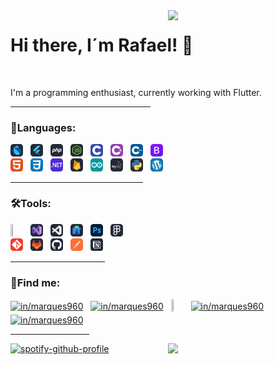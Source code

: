 <img src="https://cdni.iconscout.com/illustration/premium/thumb/coding-study-4024615-3328754.png" align="right" width="50%">


<h1> Hi there, I´m Rafael! 👋 </h1>

<br>

I'm a programming enthusiast, currently working with Flutter.</b>

<hr width="44.5%">

<h3>🔧Languages: </h3>
<p>
<img src="https://github.com/tandpfun/skill-icons/blob/main/icons/Dart-Dark.svg"  width=4% height=4%>&nbsp;&nbsp;
<img src="https://github.com/tandpfun/skill-icons/blob/main/icons/Flutter-Dark.svg"  width=4% height=4%>&nbsp;&nbsp;
<img src="https://github.com/tandpfun/skill-icons/blob/main/icons/PHP-Dark.svg"  width=4% height=4%>&nbsp;&nbsp;
<img src="https://github.com/tandpfun/skill-icons/blob/main/icons/NodeJS-Dark.svg"  width=4% height=4%>&nbsp;&nbsp;
<img src="https://github.com/tandpfun/skill-icons/blob/main/icons/C.svg"  width=4% height=4%>&nbsp;&nbsp;
<img src="https://github.com/tandpfun/skill-icons/blob/main/icons/CS.svg"  width=4% height=4%>&nbsp;&nbsp;
<img src="https://github.com/tandpfun/skill-icons/blob/main/icons/CPP.svg"  width=4% height=4%>&nbsp;&nbsp;
<img src="https://github.com/tandpfun/skill-icons/blob/main/icons/Bootstrap.svg"  width=4% height=4%>&nbsp;&nbsp;<br>
<img src="https://github.com/tandpfun/skill-icons/blob/main/icons/HTML.svg"  width=4% height=4%>&nbsp;&nbsp;
<img src="https://github.com/tandpfun/skill-icons/blob/main/icons/CSS.svg"  width=4% height=4%>&nbsp;&nbsp;
<img src="https://github.com/tandpfun/skill-icons/blob/main/icons/DotNet.svg"  width=4% height=4%>&nbsp;&nbsp;
<img src="https://github.com/tandpfun/skill-icons/blob/main/icons/Firebase-Dark.svg"  width=4% height=4%>&nbsp;&nbsp;
<img src="https://github.com/tandpfun/skill-icons/blob/main/icons/Arduino.svg"  width=4% height=4%>&nbsp;&nbsp;
<img src="https://github.com/tandpfun/skill-icons/blob/main/icons/MySQL-Dark.svg"  width=4% height=4%>&nbsp;&nbsp;
<img src="https://github.com/tandpfun/skill-icons/blob/main/icons/Python-Dark.svg"  width=4% height=4%>&nbsp;&nbsp;
<img src="https://github.com/tandpfun/skill-icons/blob/main/icons/Wordpress.svg"  width=4% height=4%>&nbsp;&nbsp;
          
<hr width="42%">
 
</p>
<h3>🛠️Tools: </h3>
<p>
 <img src="https://github.com/tandpfun/skill-icons/blob/main/icons/Windows-Dark.svg" width=4% height=4%>&nbsp;&nbsp;
<img src="https://github.com/tandpfun/skill-icons/blob/main/icons/VisualStudio-Dark.svg" width=4% height=4%>&nbsp;&nbsp;
<img src="https://github.com/tandpfun/skill-icons/blob/main/icons/VSCode-Dark.svg" width=4% height=4%>&nbsp;&nbsp;
<img src="https://github.com/tandpfun/skill-icons/blob/main/icons/AndroidStudio-Dark.svg" width=4% height=4%>&nbsp;&nbsp;
<img src="https://github.com/tandpfun/skill-icons/blob/main/icons/Photoshop.svg" width=4% height=4%>&nbsp;&nbsp;
<img src="https://github.com/tandpfun/skill-icons/blob/main/icons/Figma-Dark.svg" width=4% height=4%>&nbsp;&nbsp;<br>
<img src="https://github.com/tandpfun/skill-icons/blob/main/icons/Git.svg" width=4% height=4%>&nbsp;&nbsp;
<img src="https://github.com/tandpfun/skill-icons/blob/main/icons/GitLab-Dark.svg" width=4% height=4%>&nbsp;&nbsp;
<img src="https://github.com/tandpfun/skill-icons/blob/main/icons/Github-Dark.svg" width=4% height=4%>&nbsp;&nbsp;
<img src="https://github.com/tandpfun/skill-icons/blob/main/icons/Postman.svg" width=4% height=4%>&nbsp;&nbsp;
<img src="https://github.com/tandpfun/skill-icons/blob/main/icons/Notion-Dark.svg" width=4% height=4%>&nbsp;&nbsp;
</p>

<hr width="30%">

<h3>🔎Find me: </h3>
<p>
<a href="https://stackoverflow.com/users/21959447/marques960" target="blank"><img align="center" src="https://www.svgrepo.com/show/354386/stackoverflow-icon.svg" alt="in/marques960" height=4% width=4% /></a>&nbsp;&nbsp;
<a href="https://www.linkedin.com/in/rafael-marques-69b559177/" target="blank"><img align="center" src="https://www.svgrepo.com/show/475661/linkedin-color.svg" alt="in/marques960" height=4% width=4% /></a>&nbsp;&nbsp;
<a href="https://www.instagram.com/rafael_marques960/" target="blank"><img align="center" src="https://www.svgrepo.com/show/452229/instagram-1.svg" height=4% width=4% /></a>&nbsp;&nbsp;
<a href="https://twitter.com/marquess960" target="blank"><img align="center" src="https://www.svgrepo.com/show/303115/twitter-3-logo.svg" alt="in/marques960" height=4% width=4% /></a>&nbsp;&nbsp;        
<a href="https://open.spotify.com/user/rl43uqvglbpyvd4kpj8iuk3e2" target="blank"><img align="center" src="https://www.svgrepo.com/show/475684/spotify-color.svg" alt="in/marques960" height=4% width=4% /></a>&nbsp;&nbsp;

</p>
          
<hr width="25%">

<img src="https://github-readme-stats.vercel.app/api?username=marques960&&show_icons=true&title_color=ffffff&icon_color=bb2acf&text_color=daf7dc&bg_color=151515" align="right" width="50%">

[![spotify-github-profile](https://spotify-github-profile.kittinanx.com/api/view?uid=rl43uqvglbpyvd4kpj8iuk3e2&cover_image=true&theme=default&show_offline=false&background_color=121212&interchange=false&bar_color_cover=true)](https://github.com/kittinan/spotify-github-profile)
